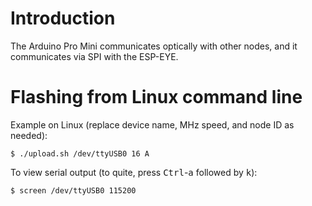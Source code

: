 Introduction
============

The Arduino Pro Mini communicates optically with other nodes, and it
communicates via SPI with the ESP-EYE.


Flashing from Linux command line
================================

Example on Linux (replace device name, MHz speed, and node ID as needed):

    $ ./upload.sh /dev/ttyUSB0 16 A

To view serial output (to quite, press <kbd>Ctrl</kbd>-<kbd>a</kbd> followed by
<kbd>k</kbd>):

    $ screen /dev/ttyUSB0 115200
